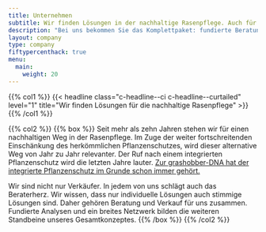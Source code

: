 ```yaml
---
title: Unternehmen
subtitle: Wir finden Lösungen in der nachhaltige Rasenpflege. Auch für Sie.
description: "Bei uns bekommen Sie das Komplettpaket: fundierte Beratung, weitreichendes Fachwissen, Analysemöglichkeiten und stimmige Produktlösungen."
layout: company
type: company
fiftypercenthack: true
menu:
  main:
    weight: 20
---
```

{{% col1 %}}
{{< headline class="c-headline--ci c-headline--curtailed" level="1" title="Wir finden Lösungen für die nachhaltige Rasenpflege" >}}
{{% /col1 %}}

{{% col2 %}}
{{% box %}}
Seit mehr als zehn Jahren stehen wir für einen nachhaltigen Weg in der Rasenpflege. Im Zuge der weiter fortschreitenden Einschänkung des herkömmlichen Pflanzenschutzes, wird dieser alternative Weg von Jahr zu Jahr relevanter. Der Ruf nach einem integrierten Pflanzenschutz wird die letzten Jahre lauter. [Zur grashobber-DNA hat der integrierte Pflanzenschutz im Grunde schon immer gehört.](https://www.google.de)

Wir sind nicht nur Verkäufer. In jedem von uns schlägt auch das Beraterherz. Wir wissen, dass nur individuelle Lösungen auch stimmige Lösungen sind. Daher gehören Beratung und Verkauf für uns zusammen. Fundierte Analysen und ein breites Netzwerk bilden die weiteren Standbeine unseres Gesamtkonzeptes.
{{% /box %}}
{{% /col2 %}}
